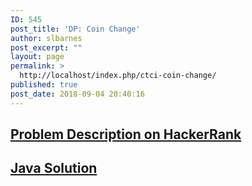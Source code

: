 ```yaml
---
ID: 545
post_title: 'DP: Coin Change'
author: slbarnes
post_excerpt: ""
layout: page
permalink: >
  http://localhost/index.php/ctci-coin-change/
published: true
post_date: 2018-09-04 20:40:16
---
```

## <a href="https://www.hackerrank.com/challenges/ctci-coin-change" target="_blank" rel="noopener">Problem Description on HackerRank</a>

## [Java Solution][1]

 [1]: /index.php/ctci-coin-change/ctci-coin-change-java
